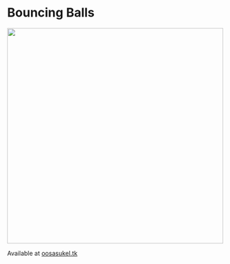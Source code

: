 # Bouncing Balls

<img width="500" src="./presentation.gif">

Available at <a href="http://oosasukel.tk">oosasukel.tk</a>
